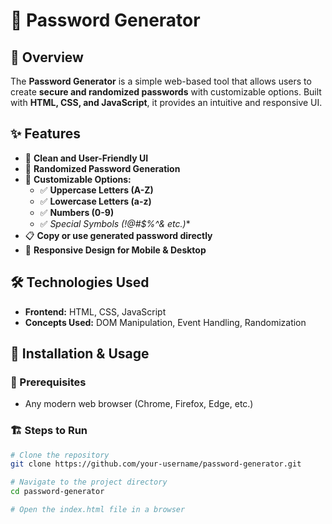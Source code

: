 # 🔐 Password Generator

## 📌 Overview
The **Password Generator** is a simple web-based tool that allows users to create **secure and randomized passwords** with customizable options. Built with **HTML, CSS, and JavaScript**, it provides an intuitive and responsive UI.

## ✨ Features
- 🎨 **Clean and User-Friendly UI**
- 🔀 **Randomized Password Generation**
- 🔢 **Customizable Options:**
  - ✅ **Uppercase Letters (A-Z)**
  - ✅ **Lowercase Letters (a-z)**
  - ✅ **Numbers (0-9)**
  - ✅ **Special Symbols (!@#$%^&* etc.)**
- 📋 **Copy or use generated password directly**
- 📱 **Responsive Design for Mobile & Desktop**

## 🛠 Technologies Used
- **Frontend:** HTML, CSS, JavaScript  
- **Concepts Used:** DOM Manipulation, Event Handling, Randomization  

## 🚀 Installation & Usage

### 📌 Prerequisites
- Any modern web browser (Chrome, Firefox, Edge, etc.)

### 🏗 Steps to Run
```sh
# Clone the repository
git clone https://github.com/your-username/password-generator.git

# Navigate to the project directory
cd password-generator

# Open the index.html file in a browser
